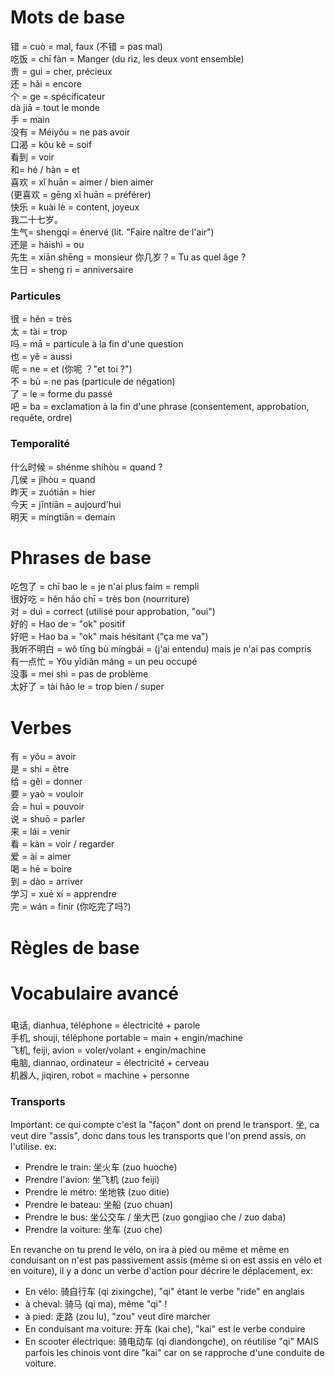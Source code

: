 # Mots de base 
错 = cuò = mal, faux (不错 = pas mal)    
吃饭 = chī fàn = Manger (du riz, les deux vont ensemble)    
贵 = gui = cher, précieux    
还 = hǎi = encore  
个 = ge = spécificateur   
dà jiā = tout le monde  
手 = main   
没有 = Méiyǒu = ne pas avoir   
口渴 = kǒu kě = soif   
看到 = voir     
和= hé / hàn = et   
喜欢 = xǐ huān = aimer / bien aimer   
(更喜欢 = gēng xǐ huān = préférer)  
快乐 = kuài lè = content, joyeux    
我二十七岁。  
生气= shengqi = énervé (lit. "Faire naître de l'air")  
还是 = háishì = ou   
先生 = xiān shēng = monsieur 
你几岁？= Tu as quel âge ?   
生日 = sheng ri = anniversaire  
  
### Particules  
很 = hěn = très  
太 = tài = trop  
吗 = mā = particule à la fin d'une question  
也 = yě = aussi   
呢 = ne = et (你呢 ？"et toi ?")  
不 = bù = ne pas (particule de négation)  
了 = le = forme du passé  
吧 = ba = exclamation à la fin d'une phrase (consentement, approbation, requête, ordre)  
  
  
### Temporalité  
什么时候 = shénme shíhòu = quand ?    
几侯 = jîhòu = quand   
昨天 = zuótiān = hier  
今天 = jīntiān = aujourd'hui   
明天 = míngtiān = demain  
  
# Phrases de base
吃包了 = chī bao le = je n'ai plus faim = rempli    
很好吃 = hěn hǎo chī = très bon (nourriture)   
对 = duì = correct (utilisé pour approbation, "oui")  
好的 = Hao de = "ok" positif   
好吧 = Hao ba = "ok" mais hésitant ("ça me va")  
我听不明白 = wǒ tīng bù míngbái = (j'ai entendu) mais je n'ai pas compris   
有一点忙 = Yǒu yīdiǎn máng = un peu occupé   
没事 = mei shì = pas de problème  
太好了 = tài hǎo le = trop bien / super   
    
# Verbes  
有 = yǒu = avoir  
是 = shi = être   
给 = gěi = donner  
要 = yaò = vouloir  
会 = huì = pouvoir  
说 = shuō = parler   
来 = lái = venir   
看 = kàn = voir / regarder  
爱 = ài = aimer   
喝 = hē = boire  
到 = dào = arriver  
学习 = xué xí = apprendre  
完 = wán = finir (你吃完了吗?)  
 
# Règles de base  
  
# Vocabulaire avancé
### 
电话, dianhua, téléphone = électricité + parole  
手机, shouji, téléphone portable = main + engin/machine  
飞机, feiji, avion = voler/volant + engin/machine  
电脑, diannao, ordinateur = électricité + cerveau  
机器人, jiqiren, robot = machine + personne  

### Transports
Important: ce qui compte c'est la "façon" dont on prend le transport.
坐, ca veut dire "assis", donc dans tous les transports que l'on prend assis, on l'utilise. ex:
- Prendre le train: 坐火车 (zuo huoche)  
- Prendre l'avion: 坐飞机 (zuo feiji)  
- Prendre le métro: 坐地铁 (zuo ditie)  
- Prendre le bateau: 坐船 (zuo chuan)  
- Prendre le bus: 坐公交车 / 坐大巴 (zuo gongjiao che / zuo daba)  
- Prendre la voiture: 坐车 (zuo che)  
  
En revanche on tu prend le vélo, on ira à pied ou même et même en conduisant on n'est pas passivement assis (même si on est assis en vélo et en voiture), il y a donc un verbe d'action pour décrire le déplacement, ex:     
- En vélo: 骑自行车 (qi zixingche), "qi" étant le verbe "ride" en anglais  
- à cheval: 骑马 (qi ma), même "qi" !  
- à pied: 走路 (zou lu), "zou" veut dire marcher  
- En conduisant ma voiture: 开车 (kai che), "kai" est le verbe conduire  
- En scooter électrique: 骑电动车 (qi diandongche), on réutilise "qi" MAIS parfois les chinois vont dire "kai" car on se rapproche d'une conduite de voiture.  
  
